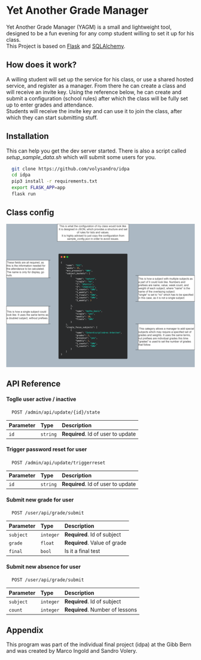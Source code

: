 
# Yet Another Grade Manager

Yet Another Grade Manager (YAGM) is a small and lightweight tool, designed to be a fun evening for any comp student willing to set it up for his class.  
This Project is based on [Flask](https://pypi.org/project/Flask/) and [SQLAlchemy](https://pypi.org/project/Flask-SQLAlchemy/).

## How does it work?

A willing student will set up the service for his class, or use a shared hosted service, and register as a manager. From there he can create a class and will receive an invite key.
Using the reference below, he can create and submit a configuration (school rules) after which the class will be fully set up to enter grades and attendance.  
Students will receive the invite key and can use it to join the class, after which they can start submitting stuff.

## Installation

This can help you get the dev server started. There is also a script called *setup_sample_data.sh* which will submit some users for you.

```bash
  git clone https://github.com/volysandro/idpa
  cd idpa
  pip3 install -r requirements.txt
  export FLASK_APP=app
  flask run
```

## Class config
<img src="/config.png" alt="Config"/>
    
## API Reference

#### Toglle user active / inactive

```http
  POST /admin/api/update/{id}/state
```

| Parameter | Type     | Description                |
| :-------- | :------- | :------------------------- |
| `id` | `string` | **Required**. Id of user to update |

#### Trigger password reset for user

```http
  POST /admin/api/update/triggerreset
```

| Parameter | Type     | Description                       |
| :-------- | :------- | :-------------------------------- |
| `id`      | `string` | **Required**. Id of user to update |

#### Submit new grade for user

```http
  POST /user/api/grade/submit
```

| Parameter | Type     | Description                       |
| :-------- | :------- | :-------------------------------- |
| `subject`      | `integer` | **Required**. Id of subject |
| `grade`      | `float` | **Required**. Value of grade |
| `final`      | `bool` | Is it a final test |


#### Submit new absence for user

```http
  POST /user/api/grade/submit
```

| Parameter | Type     | Description                       |
| :-------- | :------- | :-------------------------------- |
| `subject`      | `integer` | **Required**. Id of subject |
| `count`      | `integer` | **Required**. Number of lessons |

## Appendix

This program was part of the individual final project (idpa) at the Gibb Bern and was created by Marco Ingold and Sandro Volery. 

